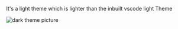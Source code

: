 It's a light theme which is lighter than the inbuilt vscode light Theme

![dark theme picture](https://github.com/dalyIsaac/vscode-themes/light_theme.png)